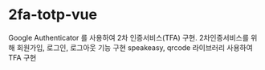 # 2fa-totp-vue
Google Authenticator 를 사용하여 2차 인증서비스(TFA) 구현. 2차인증서비스를 위해 회원가입, 로그인, 로그아웃 기능 구현 speakeasy, qrcode 라이브러리 사용하여 TFA 구현
